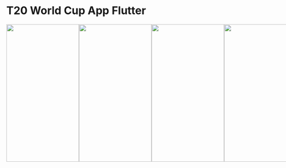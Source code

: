 # T20 World Cup App Flutter


<div style="display:flex;">
<img src="https://user-images.githubusercontent.com/84334197/219968738-359610ad-327a-4667-bf30-affa2376c098.jpeg" height="360" width="190" />
<img src="https://user-images.githubusercontent.com/84334197/219968449-c9f1d4e4-04bb-48ec-9f89-c335ccb73f39.jpeg" height="360" width="190" />
<img src="https://user-images.githubusercontent.com/84334197/219968450-bd4eb397-9583-45d0-bd92-6d70d33a5742.jpeg" height="360" width="190" />
<img src="https://user-images.githubusercontent.com/84334197/219968454-c0a7cd2f-cf88-4252-839f-4a87150a4294.jpeg" height="360" width="190" />
<img src="https://user-images.githubusercontent.com/84334197/219968461-a5c70927-62c5-405d-ba6b-83f66b24c5d8.jpeg" height="360" width="190" />
<img src="https://user-images.githubusercontent.com/84334197/219968462-27ef92a7-38c6-400c-867c-f08e70e743a4.jpeg" height="360" width="190" />
<img src="https://user-images.githubusercontent.com/84334197/219968464-39ff2e05-f464-48ae-bad4-ddc2e08d1c06.jpeg" height="360" width="190" />
<img src="https://user-images.githubusercontent.com/84334197/219968468-0abb6fa3-9020-4321-a4b8-61aca6b3ddd3.jpeg" height="360" width="190" />
</div>

